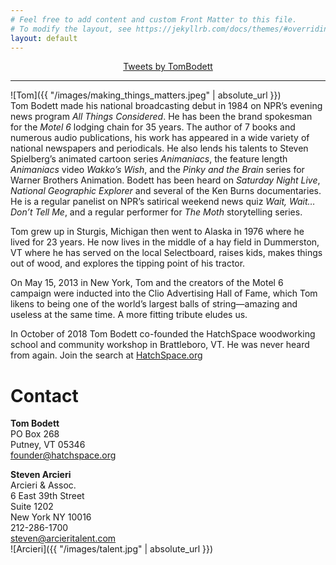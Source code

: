 ```yaml
---
# Feel free to add content and custom Front Matter to this file.
# To modify the layout, see https://jekyllrb.com/docs/themes/#overriding-theme-defaults
layout: default
---
```

<div class="jekyll-twitter-plugin" align="center"><a class="twitter-timeline"  data-height="800" data-chrome="nofooter" href="https://twitter.com/TomBodett?ref_src=twsrc%5Etfw">Tweets by TomBodett</a>
<script async="" src="https://platform.twitter.com/widgets.js" charset="utf-8"></script>
</div>

* * *
![Tom]({{ "/images/making_things_matters.jpeg" | absolute_url }})  
Tom Bodett made his national broadcasting debut in 1984 on NPR’s evening news program *All Things Considered*. He has been the brand spokesman for the *Motel 6* lodging chain for 35 years. The author of 7 books and numerous audio publications, his work has appeared in a wide variety of national newspapers and periodicals. He also lends his talents to Steven Spielberg’s animated cartoon series *Animaniacs*, the feature length *Animaniacs* video *Wakko’s Wish*, and the *Pinky and the Brain* series for Warner Brothers Animation. Bodett has been heard on *Saturday Night Live*, *National Geographic Explorer* and several of the Ken Burns documentaries. He is a regular panelist on NPR’s satirical weekend news quiz *Wait, Wait…Don’t Tell Me*, and a regular performer for *The Moth* storytelling series.  
  
Tom grew up in Sturgis, Michigan then went to Alaska in 1976 where he lived for 23 years. He now lives in the middle of a hay field in Dummerston, VT where he has served on the local Selectboard, raises kids, makes things out of wood, and explores the tipping point of his tractor.  
  
On May 15, 2013 in New York, Tom and the creators of the Motel 6 campaign were inducted into the Clio Advertising Hall of Fame, which Tom likens to being one of the world’s largest balls of string—amazing and useless at the same time. A more fitting tribute eludes us.  
  
In October of 2018 Tom Bodett co-founded the HatchSpace woodworking school and community workshop in Brattleboro, VT. He was never heard from again. Join the search at [HatchSpace.org](https://hatchspace.org/)
  
# Contact  
**Tom Bodett**  
PO Box 268  
Putney, VT 05346  
[founder@hatchspace.org](mailto:founder@hatchspace.org)

**Steven Arcieri**  
Arcieri & Assoc.  
6 East 39th Street  
Suite 1202  
New York NY 10016  
212-286-1700  
[steven@arcieritalent.com](mailto:steven@arcieritalent.com)  
![Arcieri]({{ "/images/talent.jpg" | absolute_url }})  
